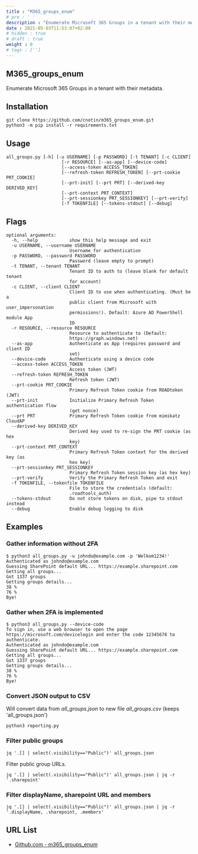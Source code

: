 ```yaml
---
title : "M365_groups_enum"
# pre : ' '
description : "Enumerate Microsoft 365 Groups in a tenant with their metadata."
date : 2021-05-03T11:53:07+02:00
# hidden : true
# draft : true
weight : 0
# tags : ['']
---
```


## M365_groups_enum

Enumerate Microsoft 365 Groups in a tenant with their metadata.

## Installation

```plain
git clone https://github.com/cnotin/m365_groups_enum.git
python3 -m pip install -r requirements.txt
```

## Usage

```plain
all_groups.py [-h] [-u USERNAME] [-p PASSWORD] [-t TENANT] [-c CLIENT]
                     [-r RESOURCE] [--as-app] [--device-code]
                     [--access-token ACCESS_TOKEN]
                     [--refresh-token REFRESH_TOKEN] [--prt-cookie PRT_COOKIE]
                     [--prt-init] [--prt PRT] [--derived-key DERIVED_KEY]
                     [--prt-context PRT_CONTEXT]
                     [--prt-sessionkey PRT_SESSIONKEY] [--prt-verify]
                     [-f TOKENFILE] [--tokens-stdout] [--debug]
```

## Flags

```plain
optional arguments:
  -h, --help            show this help message and exit
  -u USERNAME, --username USERNAME
                        Username for authentication
  -p PASSWORD, --password PASSWORD
                        Password (leave empty to prompt)
  -t TENANT, --tenant TENANT
                        Tenant ID to auth to (leave blank for default tenant
                        for account)
  -c CLIENT, --client CLIENT
                        Client ID to use when authenticating. (Must be a
                        public client from Microsoft with user_impersonation
                        permissions!). Default: Azure AD PowerShell module App
                        ID
  -r RESOURCE, --resource RESOURCE
                        Resource to authenticate to (Default:
                        https://graph.windows.net)
  --as-app              Authenticate as App (requires password and client ID
                        set)
  --device-code         Authenticate using a device code
  --access-token ACCESS_TOKEN
                        Access token (JWT)
  --refresh-token REFRESH_TOKEN
                        Refresh token (JWT)
  --prt-cookie PRT_COOKIE
                        Primary Refresh Token cookie from ROADtoken (JWT)
  --prt-init            Initialize Primary Refresh Token authentication flow
                        (get nonce)
  --prt PRT             Primary Refresh Token cookie from mimikatz CloudAP
  --derived-key DERIVED_KEY
                        Derived key used to re-sign the PRT cookie (as hex
                        key)
  --prt-context PRT_CONTEXT
                        Primary Refresh Token context for the derived key (as
                        hex key)
  --prt-sessionkey PRT_SESSIONKEY
                        Primary Refresh Token session key (as hex key)
  --prt-verify          Verify the Primary Refresh Token and exit
  -f TOKENFILE, --tokenfile TOKENFILE
                        File to store the credentials (default:
                        .roadtools_auth)
  --tokens-stdout       Do not store tokens on disk, pipe to stdout instead
  --debug               Enable debug logging to disk
```

## Examples

### Gather information without 2FA

```plain
$ python3 all_groups.py -u johndo@example.com -p 'Welkom1234!'
Authenticated as johndo@example.com
Guessing SharePoint default URL... https://example.sharepoint.com
Getting all groups... 
Got 1337 groups
Getting groups details...
38 %
76 %
Bye!
```

### Gather when 2FA is implemented

```plain
$ python3 all_groups.py --device-code
To sign in, use a web browser to open the page https://microsoft.com/devicelogin and enter the code 12345678 to authenticate.
Authenticated as johndo@example.com
Guessing SharePoint default URL... https://example.sharepoint.com
Getting all groups... 
Got 1337 groups
Getting groups details...
38 %
76 %
Bye!
```

### Convert JSON output to CSV

Will convert data from *all_groups.json* to new file *all_groups.csv* (keeps 'all_groups.json')

```plain
python3 reporting.py
```

### Filter public groups

```plain
jq '.[] | select(.visibility=="Public")' all_groups.json
```

Filter public group URLs.

```plain
jq '.[] | select(.visibility=="Public")' all_groups.json | jq -r '.sharepoint'
```

### Filter displayName, sharepoint URL and members

```plain
jq '.[] | select(.visibility=="Public")' all_groups.json | jq -r '.displayName, .sharepoint, .members'
```

## URL List

- [Github.com - m365_groups_enum](https://github.com/cnotin/m365_groups_enum.git)
